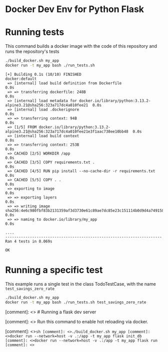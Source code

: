 # Docker Dev Env for Python Flask

# Running tests

This command builds a docker image with the code of this repository and runs the repository's tests

```sh
./build_docker.sh my_app
docker run -t my_app bash ./run_tests.sh
```

```
[+] Building 0.1s (10/10) FINISHED                                                            docker:default
 => [internal] load build definition from Dockerfile                                                    0.0s
 => => transferring dockerfile: 248B                                                                    0.0s
 => [internal] load metadata for docker.io/library/python:3.13.2-alpine3.21@sha256:323a717dc4a010fee21  0.0s
 => [internal] load .dockerignore                                                                       0.0s
 => => transferring context: 94B                                                                        0.0s
 => [1/5] FROM docker.io/library/python:3.13.2-alpine3.21@sha256:323a717dc4a010fee21e3f1aac738ee10bb48  0.0s
 => [internal] load build context                                                                       0.0s
 => => transferring context: 253B                                                                       0.0s
 => CACHED [2/5] WORKDIR /app                                                                           0.0s
 => CACHED [3/5] COPY requirements.txt .                                                                0.0s
 => CACHED [4/5] RUN pip install --no-cache-dir -r requirements.txt                                     0.0s
 => CACHED [5/5] COPY . .                                                                               0.0s
 => exporting to image                                                                                  0.0s
 => => exporting layers                                                                                 0.0s
 => => writing image sha256:4e6c980fbf83b2131359af3d3730e61c89ae7dc85e23c151114b0d9d4a749158            0.0s
 => => naming to docker.io/library/my_app                                                               0.0s

....
----------------------------------------------------------------------
Ran 4 tests in 0.069s

OK
```
# Running a specific test

This example runs a single test in the class TodoTestCase, with the name `test_savings_zero_rate`

```sh
./build_docker.sh my_app
docker run -t my_app bash ./run_tests.sh test_savings_zero_rate
```

[comment]: <> # Running a flask dev server

[comment]: <> Run this command to enable hot reloading via docker.

[comment]: <>```sh
[comment]: <>./build_docker.sh my_app
[comment]: <>docker run --network=host -v .:/app -t my_app flask init_db
[comment]: <>docker run --network=host -v .:/app -t my_app flask run
[comment]: <>```
